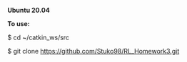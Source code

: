 **Ubuntu 20.04**

**To use:**

$ cd ~/catkin_ws/src

$ git clone https://github.com/Stuko98/RL_Homework3.git
